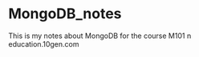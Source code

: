 MongoDB_notes
=============

This is my notes about MongoDB for the course M101 n education.10gen.com